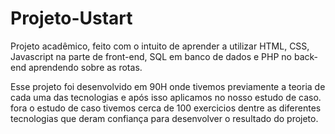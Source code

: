 # Projeto-Ustart
Projeto acadêmico, feito com o intuito de aprender a utilizar HTML, CSS, Javascript na parte de front-end, SQL em banco de dados e PHP no back-end aprendendo sobre as rotas.  


Esse projeto foi desenvolvido em 90H onde tivemos previamente a teoria de cada uma das tecnologias e após isso aplicamos no nosso estudo de caso.
fora o estudo de caso tivemos cerca de 100 exercicios dentre as diferentes tecnologias que deram confiança para desenvolver o resultado do projeto.
